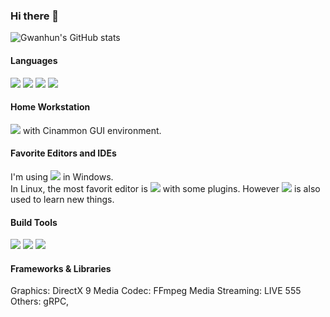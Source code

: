 ### Hi there 👋



<!--
**pogs-1218/pogs-1218** is a ✨ _special_ ✨ repository because its `README.md` (this file) appears on your GitHub profile.

Here are some ideas to get you started:

- 🔭 I’m currently working on ...
- 🌱 I’m currently learning ...
- 👯 I’m looking to collaborate on ...
- 🤔 I’m looking for help with ...
- 💬 Ask me about ...
- 📫 How to reach me: ...
- 😄 Pronouns: ...
- ⚡ Fun fact: ...
-->

![Gwanhun's GitHub stats](https://github-readme-stats.vercel.app/api?username=pogs-1218&show_icons=true&theme=dark)

#### Languages

<img src="https://img.shields.io/badge/c-intermediate-yellowgreen?style=plastic&logo=C&logoColor=A8B9CC"/>
<img src="https://img.shields.io/badge/cplusplus-intermediate-yellowgreen?style=plastic&logo=cplusplus&logoColor=00599C"/>
<img src="https://img.shields.io/badge/csharp-beginner-green?style=plastic&logo=csharp&logoColor=239120"/>
<img src="https://img.shields.io/badge/python-biginner-green?style=plastic&logo=python&logoColor=3776AB"/> 

#### Home Workstation
<img src="https://img.shields.io/badge/debian11-A81D33?style=plastic&logo=debian&logoColor=white"/> with Cinammon GUI environment.</br>


#### Favorite Editors and IDEs
I'm using <img src="https://img.shields.io/badge/visual studio 2019-5C2D91?style=flat-square&logo=visualstudio"/> in Windows. </br>
In Linux, the most favorit editor is <img src="https://img.shields.io/badge/vscode-007ACC?style=flat-square&logo=visualstudiocode"/> with some plugins.
However <img src="https://img.shields.io/badge/vim-019733?style=flat-square&logo=vim"/> is also used to learn new things.


#### Build Tools
<img src="https://img.shields.io/badge/make-007808?style=flat-square"/> <img src="https://img.shields.io/badge/cmake-007808?style=flat-square"/> <img src="https://img.shields.io/badge/bazel-007808?style=flat-square"/>

#### Frameworks & Libraries
Graphics: DirectX 9
Media Codec: FFmpeg
Media Streaming: LIVE 555
Others: gRPC, 
